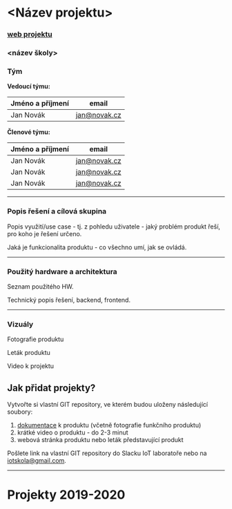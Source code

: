 # <Název projektu>

### [web projektu](www.google.com)

### <název školy>

### Tým
**Vedoucí týmu:**

Jméno a příjmení | email
---|---
Jan Novák|jan@novak.cz
  
**Členové týmu:**

Jméno a příjmení | email
---|---
Jan Novák|jan@novak.cz
Jan Novák|jan@novak.cz
Jan Novák|jan@novak.cz

---

### Popis řešení a cílová skupina

Popis využití/use case - tj. z pohledu uživatele - jaký problém produkt řeší, pro koho je řešení určeno.

Jaká je funkcionalita produktu - co všechno umí, jak se ovládá.

---


### Použitý hardware a architektura

Seznam použitého HW.

Technický popis řešení, backend, frontend.

---

### Vizuály

Fotografie produktu

Leták produktu

Video k projektu






## Jak přidat projekty?
Vytvořte si vlastní GIT repository, ve kterém budou uloženy následující soubory:
1) [dokumentace](https://docs.google.com/document/d/1VM-ebwWNbev2lKucyDISFFYJumYEJGv5SVR97pVydBE/edit?usp=sharing) k produktu (včetně fotografie funkčního produktu)
2) krátké video o produktu - do 2-3 minut
3) webová stránka produktu nebo leták představující produkt

Pošlete link na vlastní GIT repository do Slacku IoT laboratoře nebo na iotskola@gmail.com.

---

# Projekty 2019-2020

